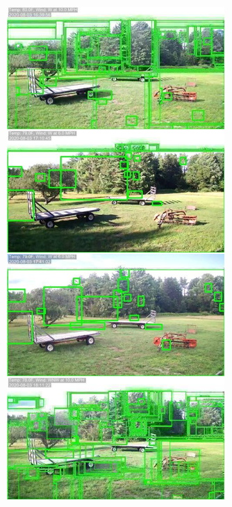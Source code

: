 ![20200803-163945-170950](in/20200803/20200803-163945-170950_0_.jpg)
![20200803-170955-174000](in/20200803/20200803-170955-174000_0_.jpg)
![20200803-174005-181010](in/20200803/20200803-174005-181010_0_.jpg)
![20200803-181015-184020](in/20200803/20200803-181015-184020_0_.jpg)

